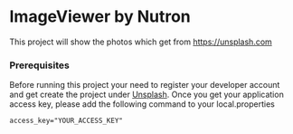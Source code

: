 # ImageViewer by Nutron

This project will show the photos which get from https://unsplash.com

### Prerequisites

Before running this project your need to register your developer account and get create the project under [Unsplash](https://unsplash.com/documentation#creating-a-developer-account).
Once you get your application access key, please add the following command to your local.properties

```
access_key="YOUR_ACCESS_KEY"
```
